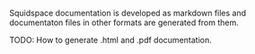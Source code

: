 Squidspace documentation is developed as markdown files and documentaton files in other formats are generated from them. 

TODO: How to generate .html and .pdf documentation.